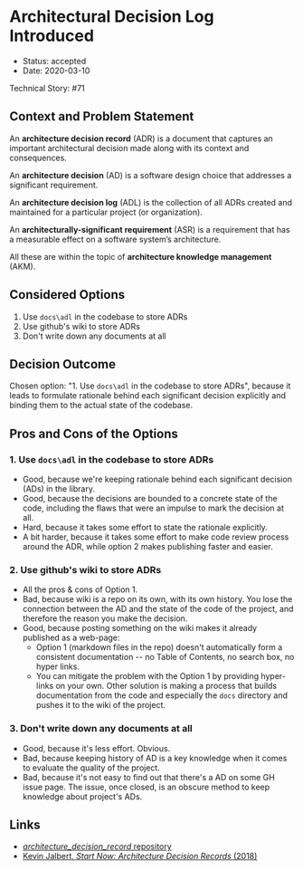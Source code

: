 # Architectural Decision Log Introduced

* Status: accepted
* Date: 2020-03-10

Technical Story: #71

## Context and Problem Statement

An **architecture decision record** (ADR) is a document that captures an important architectural decision made along with its context and consequences.

An **architecture decision** (AD) is a software design choice that addresses a significant requirement.

An **architecture decision log** (ADL) is the collection of all ADRs created and maintained for a particular project (or organization).

An **architecturally-significant requirement** (ASR) is a requirement that has a measurable effect on a software system’s architecture.

All these are within the topic of **architecture knowledge management** (AKM).

## Considered Options

1. Use `docs\adl` in the codebase to store ADRs
2. Use github's wiki to store ADRs
3. Don't write down any documents at all

## Decision Outcome

Chosen option: "1. Use `docs\adl` in the codebase to store ADRs", because it leads to formulate rationale behind each significant decision explicitly and binding them to the actual state of the codebase.

## Pros and Cons of the Options

### 1. Use `docs\adl` in the codebase to store ADRs

* Good, because we're keeping rationale behind each significant decision (ADs) in the library.
* Good, because the decisions are bounded to a concrete state of the code, including the flaws that were an impulse to mark the decision at all.
* Hard, because it takes some effort to state the rationale explicitly.
* A bit harder, because it takes some effort to make code review process around the ADR, while option 2 makes publishing faster and easier.  

### 2. Use github's wiki to store ADRs

* All the pros & cons of Option 1.
* Bad, because wiki is a repo on its own, with its own history. You lose the connection between the AD and the state of the code of the project, and therefore the reason you make the decision.
* Good, because posting something on the wiki makes it already published as a web-page:
  * Option 1 (markdown files in the repo) doesn't automatically form a consistent documentation -- no Table of Contents, no search box, no hyper links.
  * You can mitigate the problem with the Option 1 by providing hyper-links on your own. Other solution is making a process that builds documentation from the code and especially the ``docs`` directory and pushes it to the wiki of the project.

### 3. Don't write down any documents at all

* Good, because it's less effort. Obvious.
* Bad, because keeping history of AD is a key knowledge when it comes to evaluate the quality of the project.
* Bad, because it's not easy to find out that there's a AD on some GH issue page. The issue, once closed, is an obscure method to keep knowledge about project's ADs.

## Links

* [_architecture_decision_record_ repository](https://github.com/joelparkerhenderson/architecture_decision_record)
* [Kevin Jalbert, _Start Now: Architecture Decision Records_ (2018)](https://kevinjalbert.com/start-now-architecture-decision-records/)
